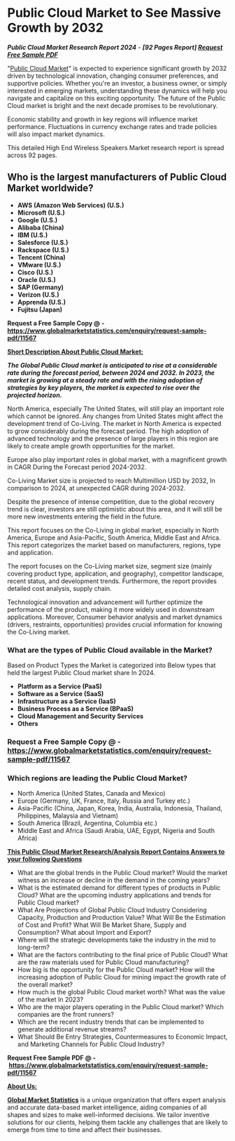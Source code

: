 <h1>Public Cloud Market to See Massive Growth by 2032</h1>
<p><em><strong>Public Cloud Market Research Report 2024</strong></em>&nbsp;-&nbsp;<em><strong>[92 Pages Report] </strong></em><em><strong><a href="https://www.globalmarketstatistics.com/enquiry/request-sample-pdf/11567">Request Free Sample PDF</a></strong></em></p>
<p>"<a href="https://www.globalmarketstatistics.com/market-reports/public-cloud-market-11567">Public Cloud Market</a>" is expected to experience significant growth by 2032 driven by technological innovation, changing consumer preferences, and supportive policies. Whether you're an investor, a business owner, or simply interested in emerging markets, understanding these dynamics will help you navigate and capitalize on this exciting opportunity. The future of the&nbsp;Public Cloud market is bright and the next decade promises to be revolutionary.</p>
<p>Economic stability and growth in key regions will influence market performance. Fluctuations in currency exchange rates and trade policies will also impact market dynamics.</p>
<p>This detailed&nbsp;High End Wireless Speakers Market research report is spread across 92 pages.</p>
<h2><strong>Who is the largest manufacturers of Public Cloud Market worldwide?</strong></h2>
<ul>
<li><strong>AWS (Amazon Web Services) (U.S.)</strong></li>
<li><strong>Microsoft (U.S.)</strong></li>
<li><strong>Google (U.S.)</strong></li>
<li><strong>Alibaba (China)</strong></li>
<li><strong>IBM (U.S.)</strong></li>
<li><strong>Salesforce (U.S.)</strong></li>
<li><strong>Rackspace (U.S.)</strong></li>
<li><strong>Tencent (China)</strong></li>
<li><strong>VMware (U.S.)</strong></li>
<li><strong>Cisco (U.S.)</strong></li>
<li><strong>Oracle (U.S.)</strong></li>
<li><strong>SAP (Germany)</strong></li>
<li><strong>Verizon (U.S.)</strong></li>
<li><strong>Apprenda (U.S.)</strong></li>
<li><strong>Fujitsu (Japan)</strong></li>
</ul>
<p><strong>Request a Free Sample Copy @ - <a href="https://www.globalmarketstatistics.com/enquiry/request-sample-pdf/11567">https://www.globalmarketstatistics.com/enquiry/request-sample-pdf/11567</a></strong></p>
<p><strong><u>Short Description About Public Cloud Market:</u></strong></p>
<p><strong><em>The Global Public Cloud market is anticipated to rise at a considerable rate during the forecast period, between 2024 and 2032. In 2023, the market is growing at a steady rate and with the rising adoption of strategies by key players, the market is expected to rise over the projected horizon.</em></strong></p>
<p>North America, especially The United States, will still play an important role which cannot be ignored. Any changes from United States might affect the development trend of Co-Living. The market in North America is expected to grow considerably during the forecast period. The high adoption of advanced technology and the presence of large players in this region are likely to create ample growth opportunities for the market.</p>
<p>Europe also play important roles in global market, with a magnificent growth in CAGR During the Forecast period 2024-2032.</p>
<p>Co-Living Market size is projected to reach Multimillion USD by 2032, In comparison to 2024, at unexpected CAGR during 2024-2032.</p>
<p>Despite the presence of intense competition, due to the global recovery trend is clear, investors are still optimistic about this area, and it will still be more new investments entering the field in the future.</p>
<p>This report focuses on the Co-Living in global market, especially in North America, Europe and Asia-Pacific, South America, Middle East and Africa. This report categorizes the market based on manufacturers, regions, type and application.</p>
<p>The report focuses on the Co-Living market size, segment size (mainly covering product type, application, and geography), competitor landscape, recent status, and development trends. Furthermore, the report provides detailed cost analysis, supply chain.</p>
<p>Technological innovation and advancement will further optimize the performance of the product, making it more widely used in downstream applications. Moreover, Consumer behavior analysis and market dynamics (drivers, restraints, opportunities) provides crucial information for knowing the Co-Living market.</p>
<h3>What are the types of Public Cloud available in the Market?</h3>
<p>Based on Product Types the Market is categorized into Below types that held the largest Public Cloud market share In 2024.</p>
<ul>
<li><strong>Platform as a Service (PaaS)</strong></li>
<li><strong>Software as a Service (SaaS)</strong></li>
<li><strong>Infrastructure as a Service (IaaS)</strong></li>
<li><strong>Business Process as a Service (BPaaS)</strong></li>
<li><strong>Cloud Management and Security Services</strong></li>
<li><strong>Others</strong></li>
</ul>
<h3>Request a Free Sample Copy @ - <a href="https://www.globalmarketstatistics.com/enquiry/request-sample-pdf/11567">https://www.globalmarketstatistics.com/enquiry/request-sample-pdf/11567</a></h3>
<h3>Which regions are leading the Public Cloud Market?</h3>
<ul>
<li>North America (United States, Canada and Mexico)</li>
<li>Europe (Germany, UK, France, Italy, Russia and Turkey etc.)</li>
<li>Asia-Pacific (China, Japan, Korea, India, Australia, Indonesia, Thailand, Philippines, Malaysia and Vietnam)</li>
<li>South America (Brazil, Argentina, Columbia etc.)</li>
<li>Middle East and Africa (Saudi Arabia, UAE, Egypt, Nigeria and South Africa)</li>
</ul>
<p><strong><u>This Public Cloud Market Research/Analysis Report Contains Answers to your following Questions</u></strong></p>
<ul>
<li>What are the global trends in the Public Cloud market? Would the market witness an increase or decline in the demand in the coming years?</li>
<li>What is the estimated demand for different types of products in Public Cloud? What are the upcoming industry applications and trends for Public Cloud market?</li>
<li>What Are Projections of Global Public Cloud Industry Considering Capacity, Production and Production Value? What Will Be the Estimation of Cost and Profit? What Will Be Market Share, Supply and Consumption? What about Import and Export?</li>
<li>Where will the strategic developments take the industry in the mid to long-term?</li>
<li>What are the factors contributing to the final price of Public Cloud? What are the raw materials used for Public Cloud manufacturing?</li>
<li>How big is the opportunity for the Public Cloud market? How will the increasing adoption of Public Cloud for mining impact the growth rate of the overall market?</li>
<li>How much is the global Public Cloud market worth? What was the value of the market In 2023?</li>
<li>Who are the major players operating in the Public Cloud market? Which companies are the front runners?</li>
<li>Which are the recent industry trends that can be implemented to generate additional revenue streams?</li>
<li>What Should Be Entry Strategies, Countermeasures to Economic Impact, and Marketing Channels for Public Cloud Industry?</li>
</ul>
<p><strong>Request Free Sample PDF @ -&nbsp;<a href="https://www.globalmarketstatistics.com/enquiry/request-sample-pdf/11567">https://www.globalmarketstatistics.com/enquiry/request-sample-pdf/11567</a></strong></p>
<p><strong><u>About Us:</u></strong></p>
<p><strong><a href="https://www.globalmarketstatistics.com/">Global Market Statistics</a></strong> is a unique organization that offers expert analysis and accurate data-based market intelligence, aiding companies of all shapes and sizes to make well-informed decisions. We tailor inventive solutions for our clients, helping them tackle any challenges that are likely to emerge from time to time and affect their businesses.</p>